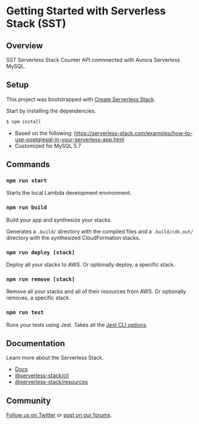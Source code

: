 # Getting Started with Serverless Stack (SST)

## Overview

SST Serverless Stack Counter API comnnected with Aurora Serverless MySQL.

## Setup


This project was bootstrapped with [Create Serverless Stack](https://docs.serverless-stack.com/packages/create-serverless-stack).

Start by installing the dependencies.

```bash
$ npm install
```


* Based on the following: https://serverless-stack.com/examples/how-to-use-postgresql-in-your-serverless-app.html
* Customized for MySQL 5.7



## Commands

### `npm run start`

Starts the local Lambda development environment.

### `npm run build`

Build your app and synthesize your stacks.

Generates a `.build/` directory with the compiled files and a `.build/cdk.out/` directory with the synthesized CloudFormation stacks.

### `npm run deploy [stack]`

Deploy all your stacks to AWS. Or optionally deploy, a specific stack.

### `npm run remove [stack]`

Remove all your stacks and all of their resources from AWS. Or optionally removes, a specific stack.

### `npm run test`

Runs your tests using Jest. Takes all the [Jest CLI options](https://jestjs.io/docs/en/cli).

## Documentation

Learn more about the Serverless Stack.
- [Docs](https://docs.serverless-stack.com)
- [@serverless-stack/cli](https://docs.serverless-stack.com/packages/cli)
- [@serverless-stack/resources](https://docs.serverless-stack.com/packages/resources)

## Community

[Follow us on Twitter](https://twitter.com/ServerlessStack) or [post on our forums](https://discourse.serverless-stack.com).
